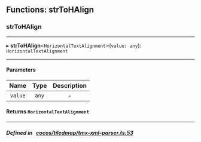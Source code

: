 ## Functions: strToHAlign

### strToHAlign


___
▸ **strToHAlign**<`HorizontalTextAlignment`\>(`value: any`): `HorizontalTextAlignment`
___


#### Parameters

| Name | Type | Description |
| :------: | :------: | :------: |
| `value` | `any` | - |

#### Returns `HorizontalTextAlignment` 
___


##### Defined in &nbsp;   [cocos/tiledmap/tmx-xml-parser.ts:53](https://github.com/cocos-creator/engine/blob/c7bf6b8a9/cocos/tiledmap/tmx-xml-parser.ts#L53)&nbsp;
